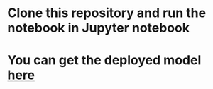 # Clone this repository and run the notebook in Jupyter notebook
# You can get the deployed model [here](https://used-car-prediction-ml-model.herokuapp.com)
